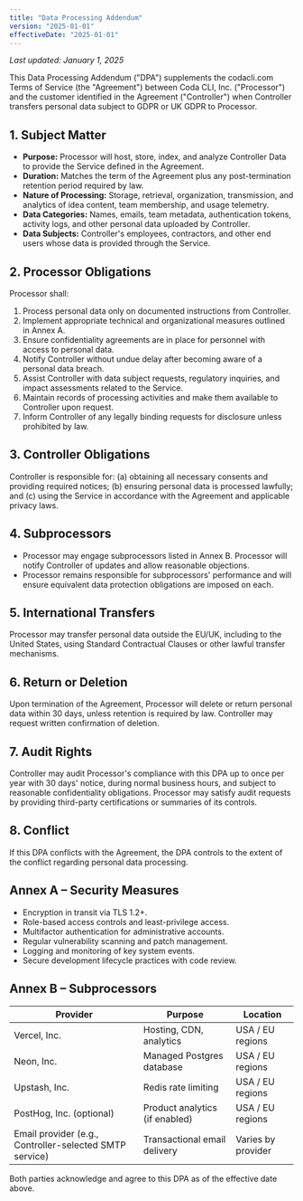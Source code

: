 ```yaml
---
title: "Data Processing Addendum"
version: "2025-01-01"
effectiveDate: "2025-01-01"
---
```


_Last updated: January 1, 2025_

This Data Processing Addendum ("DPA") supplements the codacli.com Terms of Service (the "Agreement") between Coda CLI, Inc. ("Processor") and the customer identified in the Agreement ("Controller") when Controller transfers personal data subject to GDPR or UK GDPR to Processor.

## 1. Subject Matter
- **Purpose:** Processor will host, store, index, and analyze Controller Data to provide the Service defined in the Agreement.
- **Duration:** Matches the term of the Agreement plus any post-termination retention period required by law.
- **Nature of Processing:** Storage, retrieval, organization, transmission, and analytics of idea content, team membership, and usage telemetry.
- **Data Categories:** Names, emails, team metadata, authentication tokens, activity logs, and other personal data uploaded by Controller.
- **Data Subjects:** Controller's employees, contractors, and other end users whose data is provided through the Service.

## 2. Processor Obligations
Processor shall:
1. Process personal data only on documented instructions from Controller.
2. Implement appropriate technical and organizational measures outlined in Annex A.
3. Ensure confidentiality agreements are in place for personnel with access to personal data.
4. Notify Controller without undue delay after becoming aware of a personal data breach.
5. Assist Controller with data subject requests, regulatory inquiries, and impact assessments related to the Service.
6. Maintain records of processing activities and make them available to Controller upon request.
7. Inform Controller of any legally binding requests for disclosure unless prohibited by law.

## 3. Controller Obligations
Controller is responsible for: (a) obtaining all necessary consents and providing required notices; (b) ensuring personal data is processed lawfully; and (c) using the Service in accordance with the Agreement and applicable privacy laws.

## 4. Subprocessors
- Processor may engage subprocessors listed in Annex B. Processor will notify Controller of updates and allow reasonable objections.
- Processor remains responsible for subprocessors' performance and will ensure equivalent data protection obligations are imposed on each.

## 5. International Transfers
Processor may transfer personal data outside the EU/UK, including to the United States, using Standard Contractual Clauses or other lawful transfer mechanisms.

## 6. Return or Deletion
Upon termination of the Agreement, Processor will delete or return personal data within 30 days, unless retention is required by law. Controller may request written confirmation of deletion.

## 7. Audit Rights
Controller may audit Processor's compliance with this DPA up to once per year with 30 days' notice, during normal business hours, and subject to reasonable confidentiality obligations. Processor may satisfy audit requests by providing third-party certifications or summaries of its controls.

## 8. Conflict
If this DPA conflicts with the Agreement, the DPA controls to the extent of the conflict regarding personal data processing.

## Annex A – Security Measures
- Encryption in transit via TLS 1.2+.
- Role-based access controls and least-privilege access.
- Multifactor authentication for administrative accounts.
- Regular vulnerability scanning and patch management.
- Logging and monitoring of key system events.
- Secure development lifecycle practices with code review.

## Annex B – Subprocessors
| Provider | Purpose | Location |
|----------|---------|----------|
| Vercel, Inc. | Hosting, CDN, analytics | USA / EU regions |
| Neon, Inc. | Managed Postgres database | USA / EU regions |
| Upstash, Inc. | Redis rate limiting | USA / EU regions |
| PostHog, Inc. (optional) | Product analytics (if enabled) | USA / EU regions |
| Email provider (e.g., Controller-selected SMTP service) | Transactional email delivery | Varies by provider |

Both parties acknowledge and agree to this DPA as of the effective date above.

